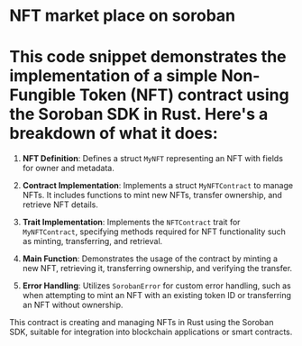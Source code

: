 # NFT market place on soroban 

# This code snippet demonstrates the implementation of a simple Non-Fungible Token (NFT) contract using the Soroban SDK in Rust. Here's a breakdown of what it does:

1. **NFT Definition**: Defines a struct `MyNFT` representing an NFT with fields for owner and metadata.

2. **Contract Implementation**: Implements a struct `MyNFTContract` to manage NFTs. It includes functions to mint new NFTs, transfer ownership, and retrieve NFT details.

3. **Trait Implementation**: Implements the `NFTContract` trait for `MyNFTContract`, specifying methods required for NFT functionality such as minting, transferring, and retrieval.

4. **Main Function**: Demonstrates the usage of the contract by minting a new NFT, retrieving it, transferring ownership, and verifying the transfer.

5. **Error Handling**: Utilizes `SorobanError` for custom error handling, such as when attempting to mint an NFT with an existing token ID or transferring an NFT without ownership.

This contract is creating and managing NFTs in Rust using the Soroban SDK, suitable for integration into blockchain applications or smart contracts.
